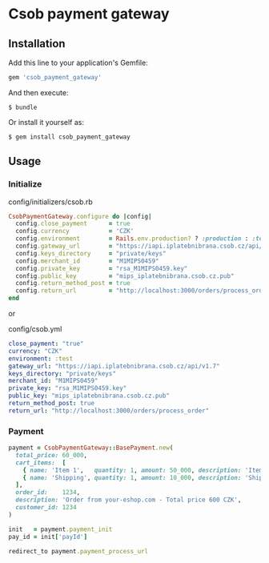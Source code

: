 # Csob payment gateway

## Installation

Add this line to your application's Gemfile:

```ruby
gem 'csob_payment_gateway'
```

And then execute:

    $ bundle

Or install it yourself as:

    $ gem install csob_payment_gateway

## Usage

### Initialize

config/initializers/csob.rb

```ruby
CsobPaymentGateway.configure do |config|
  config.close_payment      = true
  config.currency           = 'CZK'
  config.environment        = Rails.env.production? ? :production : :test
  config.gateway_url        = "https://iapi.iplatebnibrana.csob.cz/api/v1.7"
  config.keys_directory     = "private/keys"
  config.merchant_id        = "M1MIPS0459"
  config.private_key        = "rsa_M1MIPS0459.key"
  config.public_key         = "mips_iplatebnibrana.csob.cz.pub"
  config.return_method_post = true
  config.return_url         = "http://localhost:3000/orders/process_order"
end
```

or

config/csob.yml

```yml
close_payment: "true"
currency: "CZK"
environment: :test
gateway_url: "https://iapi.iplatebnibrana.csob.cz/api/v1.7"
keys_directory: "private/keys"
merchant_id: "M1MIPS0459"
private_key: "rsa_M1MIPS0459.key"
public_key: "mips_iplatebnibrana.csob.cz.pub"
return_method_post: true
return_url: "http://localhost:3000/orders/process_order"
```

### Payment

```ruby
payment = CsobPaymentGateway::BasePayment.new(
  total_price: 60_000,
  cart_items:  [
    { name: 'Item 1',   quantity: 1, amount: 50_000, description: 'Item 1' },
    { name: 'Shipping', quantity: 1, amount: 10_000, description: 'Shipping' }
  ],
  order_id:    1234,
  description: 'Order from your-eshop.com - Total price 600 CZK',
  customer_id: 1234
)

init   = payment.payment_init
pay_id = init['payId']

redirect_to payment.payment_process_url
```
